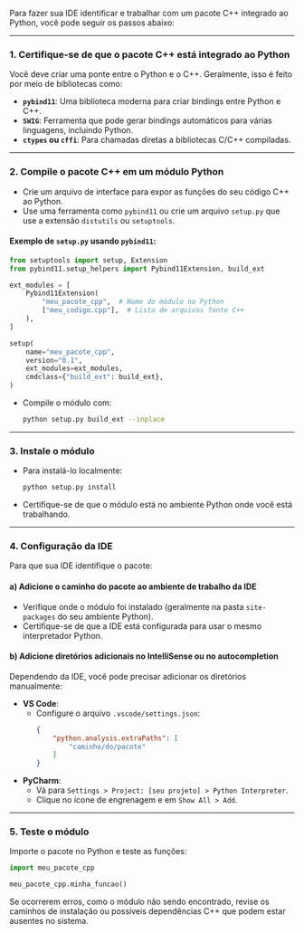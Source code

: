 Para fazer sua IDE identificar e trabalhar com um pacote C++ integrado ao Python, você pode seguir os passos abaixo:

---

### 1. **Certifique-se de que o pacote C++ está integrado ao Python**
   Você deve criar uma ponte entre o Python e o C++. Geralmente, isso é feito por meio de bibliotecas como:
   - **`pybind11`**: Uma biblioteca moderna para criar bindings entre Python e C++.
   - **`SWIG`**: Ferramenta que pode gerar bindings automáticos para várias linguagens, incluindo Python.
   - **`ctypes` ou `cffi`**: Para chamadas diretas a bibliotecas C/C++ compiladas.

---

### 2. **Compile o pacote C++ em um módulo Python**
   - Crie um arquivo de interface para expor as funções do seu código C++ ao Python.
   - Use uma ferramenta como `pybind11` ou crie um arquivo `setup.py` que use a extensão `distutils` ou `setuptools`.

   #### Exemplo de `setup.py` usando `pybind11`:
   ```python
   from setuptools import setup, Extension
   from pybind11.setup_helpers import Pybind11Extension, build_ext

   ext_modules = [
       Pybind11Extension(
           "meu_pacote_cpp",  # Nome do módulo no Python
           ["meu_codigo.cpp"],  # Lista de arquivos fonte C++
       ),
   ]

   setup(
       name="meu_pacote_cpp",
       version="0.1",
       ext_modules=ext_modules,
       cmdclass={"build_ext": build_ext},
   )
   ```

   - Compile o módulo com:
     ```bash
     python setup.py build_ext --inplace
     ```

---

### 3. **Instale o módulo**
   - Para instalá-lo localmente:
     ```bash
     python setup.py install
     ```

   - Certifique-se de que o módulo está no ambiente Python onde você está trabalhando.

---

### 4. **Configuração da IDE**
   Para que sua IDE identifique o pacote:

   #### a) **Adicione o caminho do pacote ao ambiente de trabalho da IDE**
   - Verifique onde o módulo foi instalado (geralmente na pasta `site-packages` do seu ambiente Python).
   - Certifique-se de que a IDE está configurada para usar o mesmo interpretador Python.

   #### b) **Adicione diretórios adicionais no IntelliSense ou no autocompletion**
   Dependendo da IDE, você pode precisar adicionar os diretórios manualmente:
   - **VS Code**:
     - Configure o arquivo `.vscode/settings.json`:
       ```json
       {
           "python.analysis.extraPaths": [
               "caminho/do/pacote"
           ]
       }
       ```
   - **PyCharm**:
     - Vá para `Settings > Project: [seu projeto] > Python Interpreter`.
     - Clique no ícone de engrenagem e em `Show All > Add`.

---

### 5. **Teste o módulo**
   Importe o pacote no Python e teste as funções:
   ```python
   import meu_pacote_cpp

   meu_pacote_cpp.minha_funcao()
   ```

Se ocorrerem erros, como o módulo não sendo encontrado, revise os caminhos de instalação ou possíveis dependências C++ que podem estar ausentes no sistema.
